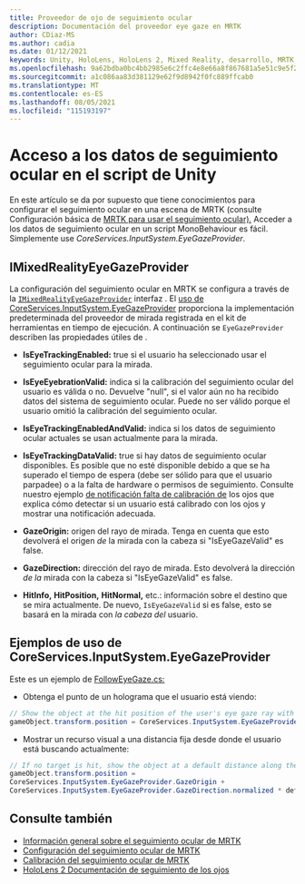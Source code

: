 ```yaml
---
title: Proveedor de ojo de seguimiento ocular
description: Documentación del proveedor eye gaze en MRTK
author: CDiaz-MS
ms.author: cadia
ms.date: 01/12/2021
keywords: Unity, HoloLens, HoloLens 2, Mixed Reality, desarrollo, MRTK, EyeTracking, EyeGaze,
ms.openlocfilehash: 9a62bdba0bc4bb2985e6c2ffc4e8e66a8f867681a5e51c9e5f235b29f3baaf50
ms.sourcegitcommit: a1c086aa83d381129e62f9d8942f0fc889ffcab0
ms.translationtype: MT
ms.contentlocale: es-ES
ms.lasthandoff: 08/05/2021
ms.locfileid: "115193197"
---
```

# <a name="accessing-eye-tracking-data-in-your-unity-script"></a>Acceso a los datos de seguimiento ocular en el script de Unity

En este artículo se da por supuesto que tiene conocimientos para configurar el seguimiento ocular en una escena de MRTK (consulte Configuración básica de [MRTK para usar el seguimiento ocular).](eye-tracking-basic-setup.md)
Acceder a los datos de seguimiento ocular en un script MonoBehaviour es fácil. Simplemente use *CoreServices.InputSystem.EyeGazeProvider*.

## <a name="imixedrealityeyegazeprovider"></a>IMixedRealityEyeGazeProvider

La configuración del seguimiento ocular en MRTK se configura a través de la [`IMixedRealityEyeGazeProvider`](xref:Microsoft.MixedReality.Toolkit.Input.IMixedRealityEyeGazeProvider) interfaz . El [uso de CoreServices.InputSystem.EyeGazeProvider](eye-tracking-eye-gaze-provider.md) proporciona la implementación predeterminada del proveedor de mirada registrada en el kit de herramientas en tiempo de ejecución.
A continuación se `EyeGazeProvider` describen las propiedades útiles de .

- **IsEyeTrackingEnabled:** true si el usuario ha seleccionado usar el seguimiento ocular para la mirada.

- **IsEyeEyebrationValid:** indica si la calibración del seguimiento ocular del usuario es válida o no.
Devuelve "null", si el valor aún no ha recibido datos del sistema de seguimiento ocular.
Puede no ser válido porque el usuario omitió la calibración del seguimiento ocular.

- **IsEyeTrackingEnabledAndValid:** indica si los datos de seguimiento ocular actuales se usan actualmente para la mirada.

- **IsEyeTrackingDataValid:** true si hay datos de seguimiento ocular disponibles.
Es posible que no esté disponible debido a que se ha superado el tiempo de espera (debe ser sólido para que el usuario parpadee) o a la falta de hardware o permisos de seguimiento.
Consulte nuestro ejemplo [de notificación falta de calibración de](eye-tracking-is-user-calibrated.md) los ojos que explica cómo detectar si un usuario está calibrado con los ojos y mostrar una notificación adecuada.

- **GazeOrigin:** origen del rayo de mirada.
Tenga en cuenta que esto devolverá el origen *de* la mirada con la cabeza si "IsEyeGazeValid" es false.

- **GazeDirection:** dirección del rayo de mirada.
Esto devolverá la dirección *de la* mirada con la cabeza si "IsEyeGazeValid" es false.

- **HitInfo,** **HitPosition,** **HitNormal,** etc.: información sobre el destino que se mira actualmente.
De nuevo, `IsEyeGazeValid` si es false, esto se basará en la mirada con *la cabeza del* usuario.

## <a name="examples-for-using-coreservicesinputsystemeyegazeprovider"></a>Ejemplos de uso de CoreServices.InputSystem.EyeGazeProvider

Este es un ejemplo de [FollowEyeGaze.cs:](xref:Microsoft.MixedReality.Toolkit.Examples.Demos.EyeTracking.FollowEyeGaze)

- Obtenga el punto de un holograma que el usuario está viendo:

```c#
// Show the object at the hit position of the user's eye gaze ray with the target.
gameObject.transform.position = CoreServices.InputSystem.EyeGazeProvider.HitPosition;
```

- Mostrar un recurso visual a una distancia fija desde donde el usuario está buscando actualmente:

```c#
// If no target is hit, show the object at a default distance along the gaze ray.
gameObject.transform.position =
CoreServices.InputSystem.EyeGazeProvider.GazeOrigin +
CoreServices.InputSystem.EyeGazeProvider.GazeDirection.normalized * defaultDistanceInMeters;
```

## <a name="see-also"></a>Consulte también

- [Información general sobre el seguimiento ocular de MRTK](eye-tracking-main.md)
- [Configuración del seguimiento ocular de MRTK](eye-tracking-basic-setup.md)
- [Calibración del seguimiento ocular de MRTK](eye-tracking-is-user-calibrated.md)
- [HoloLens 2 Documentación de seguimiento de los ojos](/windows/mixed-reality/eye-tracking)
